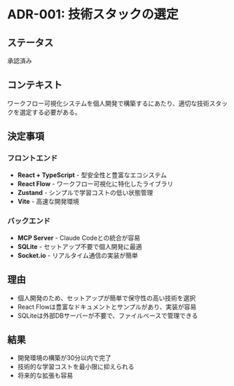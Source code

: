 # ADR-001: 技術スタックの選定

## ステータス
承認済み

## コンテキスト
ワークフロー可視化システムを個人開発で構築するにあたり、適切な技術スタックを選定する必要がある。

## 決定事項

### フロントエンド
- **React + TypeScript** - 型安全性と豊富なエコシステム
- **React Flow** - ワークフロー可視化に特化したライブラリ
- **Zustand** - シンプルで学習コストの低い状態管理
- **Vite** - 高速な開発環境

### バックエンド
- **MCP Server** - Claude Codeとの統合が容易
- **SQLite** - セットアップ不要で個人開発に最適
- **Socket.io** - リアルタイム通信の実装が簡単

## 理由
- 個人開発のため、セットアップが簡単で保守性の高い技術を選択
- React Flowは豊富なドキュメントとサンプルがあり、実装が容易
- SQLiteは外部DBサーバーが不要で、ファイルベースで管理できる

## 結果
- 開発環境の構築が30分以内で完了
- 技術的な学習コストを最小限に抑えられる
- 将来的な拡張も容易
